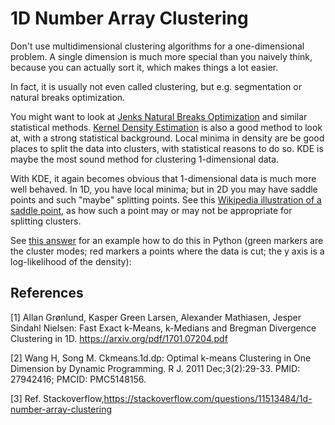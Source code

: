 # 1D Number Array Clustering

Don't use multidimensional clustering algorithms for a one-dimensional problem. A single dimension is much more special than you naively think, because you can actually sort it, which makes things a lot easier.

In fact, it is usually not even called clustering, but e.g. segmentation or natural breaks optimization.

You might want to look at [Jenks Natural Breaks Optimization](https://en.wikipedia.org/wiki/Jenks_natural_breaks_optimization) and similar statistical methods. [Kernel Density Estimation](https://en.wikipedia.org/wiki/Kernel_density_estimation) is also a good method to look at, with a strong statistical background. Local minima in density are be good places to split the data into clusters, with statistical reasons to do so. KDE is maybe the most sound method for clustering 1-dimensional data.

With KDE, it again becomes obvious that 1-dimensional data is much more well behaved. In 1D, you have local minima; but in 2D you may have saddle points and such "maybe" splitting points. See this [Wikipedia illustration of a saddle point](http://en.wikipedia.org/wiki/File:Saddle_pt.jpg), as how such a point may or may not be appropriate for splitting clusters.

See [this answer](https://stackoverflow.com/a/35151947/1060350) for an example how to do this in Python (green markers are the cluster modes; red markers a points where the data is cut; the y axis is a log-likelihood of the density):

## References
[1] Allan Grønlund, Kasper Green Larsen, Alexander Mathiasen, Jesper Sindahl Nielsen:
Fast Exact k-Means, k-Medians and Bregman Divergence Clustering in 1D.
https://arxiv.org/pdf/1701.07204.pdf

[2] Wang H, Song M. Ckmeans.1d.dp: Optimal k-means Clustering in One Dimension by Dynamic Programming. R J. 2011 Dec;3(2):29-33. PMID: 27942416; PMCID: PMC5148156.

[3] Ref. Stackoverflow,https://stackoverflow.com/questions/11513484/1d-number-array-clustering
